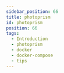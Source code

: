 ```yaml
---
sidebar_position: 66
title: photoprism
id: photoprism
position: 66
tags:
  - Introduction
  - photoprism
  - docker
  - docker-compose
  - tips
---
```

